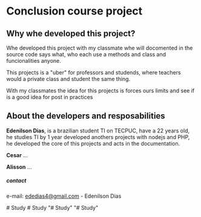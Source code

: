 # Conclusion course project

## Why whe developed this project?

Whe developed this project with my classmate whe will docomented in the source code says what, who each use a methods and class and funcionalities anyone.

This projects is a "uber" for professors and studends, where teachers would a private class and student the same thing.

With my classmates the idea for this projects is forces ours limits and see if is a good idea for post in practices

## About the developers and resposabilities
  
  __Edenilson Dias__, is a brazilian student TI on TECPUC, have a 22 years old, he studies TI by 1 year developed anothers projects with nodejs and PHP, he developed the core of this projects and acts in the documentation.

  __Cesar__ ...

  __Alisson__ ...



##### contact
  e-mail: ededias4@gmail.com - Edenilson Dias

#   S t u d y  
 #   S t u d y  
 "# Study" 
"# Study" 
